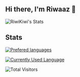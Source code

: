 ## Hi there, I'm Riwaaz 👋

![RiwiKiwi's Stats](https://github-readme-stats.vercel.app/api?username=RiwiKiwi&theme=vue-dark&show_icons=true&hide_border=true&count_private=true)

## Stats
[![Prefered languages](https://skillicons.dev/icons?i=python,cpp)](https://skillicons.dev)

[![Currently Used Language](https://read-me-stats.vercel.app/api/top-langs/?username=RiwiKiwi&show_private=true&layout=compact&size_weight=0.5&count_weight=0.5&hide=typescript,jupyter%20notebook,html,css,scss&langs_count=4&card_width=435px&theme=github_dark)](https://github.com/anuraghazra/github-readme-stats)

![Total Visitors](https://komarev.com/ghpvc/?username=RiwiKiwi&color=blue&style=flat-square)

